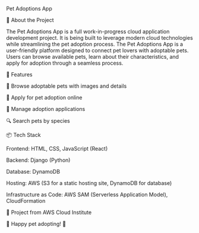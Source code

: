 Pet Adoptions App

🐾 About the Project

The Pet Adoptions App is a full work-in-progress cloud application development project. It is being built to leverage modern cloud technologies while streamlining the pet adoption process. The Pet Adoptions App is a user-friendly platform designed to connect pet lovers with adoptable pets. Users can browse available pets, learn about their characteristics, and apply for adoption through a seamless process.

🚀 Features

🐶 Browse adoptable pets with images and details

🏡 Apply for pet adoption online

📝 Manage adoption applications

🔍 Search pets by species

📦 Tech Stack

Frontend: HTML, CSS, JavaScript (React)

Backend: Django (Python)

Database: DynamoDB

Hosting: AWS (S3 for a static hosting site, DynamoDB for database)

Infrastructure as Code: AWS SAM (Serverless Application Model), CloudFormation

🤝 Project from AWS Cloud Institute

🚀 Happy pet adopting! 🐾
